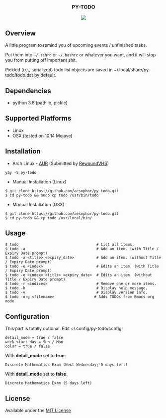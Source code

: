 
<div align="center">
<h3>PY-TODO</h3>
<img src="https://github.com/aesophor/py-todo/raw/master/assets/scrot.png">

</div>

## Overview
A little program to remind you of upcoming events / unfinished tasks.

Put them into `~/.zshrc` or `~/.bashrc` or whatever you want, and it will stop you from
putting off important shit.

Pickled (i.e., serialized) todo list objects are saved in ~/.local/share/py-todo/todo.dat by default.


## Dependencies
* python 3.6 (pathlib, pickle)

## Supported Platforms
* Linux
* OSX (tested on 10.14 Mojave)

## Installation
* Arch Linux - [AUR](https://aur.archlinux.org/packages/py-todo) (Submitted by [RewoundVHS](https://github.com/RewoundVHS))
```
yay -S py-todo
```

* Manual Installation (Linux)
```
$ git clone https://github.com/aesophor/py-todo.git
$ cd py-todo && sudo cp todo /usr/bin/todo
```

* Manual Installation (OSX)
```
$ git clone https://github.com/aesophor/py-todo.git
$ cd py-todo && cp todo /usr/local/bin/
```

## Usage
```
$ todo                                   # List all items.
$ todo -a                                # Add an item. (with Title / Expiry Date prompt)
$ todo -a <title> <expiry_date>          # Add an item. (without Title / Expiry Date prompt)
$ todo -e <index>                        # Edits an item. (with Title / Expiry Date prompt)
$ todo -e <index> <titls> <expiry_date>  # Edits an item. (without Title / Expiry Date prompt)
$ todo -r <indices>                      # Remove one or more items.
$ todo -h                                # Display help message.
$ todo -v                                # Display version info.
$ todo -org <filename>                  # Adds TODOs from Emacs org mode
```

## Configuration
This part is totally optional. Edit ~/.config/py-todo/config:
```
detail_mode = true / false
week_start_day = Sun / Mon
color = true / false
```

With **detail_mode** set to **true**:
```
Discrete Mathematics Exam (Next Wednesday; 5 days left)
```

With **detail_mode** set to **false**:
```
Discrete Mathematics Exam (5 days left)
```

## License
Available under the [MIT License](https://github.com/aesophor/py-todo/blob/master/LICENSE)
